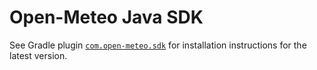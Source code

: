 # Open-Meteo Java SDK

See Gradle plugin [`com.open-meteo.sdk`](https://plugins.gradle.org/plugin/com.open-meteo.sdk) for installation instructions for the latest version.
